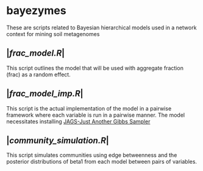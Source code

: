 bayezymes
=========

These are scripts related to Bayesian hierarchical models used in a network context for mining soil metagenomes

|_frac_model.R_|
----------------

This script outlines the model that will be used with aggregate fraction (frac) as a random effect.

|_frac_model_imp.R_|
--------------------

This script is the actual implementation of the model in a pairwise framework where each variable is run in a pairwise manner.
The model necessitates installing [JAGS-Just Another Gibbs Sampler](http://http://mcmc-jags.sourceforge.net/)

|_community_simulation.R_|
--------------------------

This script simulates communities using edge betweenness and the posterior distributions of beta1 from each model between pairs of variables.

